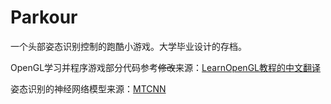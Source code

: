 # Parkour

一个头部姿态识别控制的跑酷小游戏。大学毕业设计的存档。

OpenGL学习并程序游戏部分代码参考~~修改~~来源：[LearnOpenGL教程的中文翻译](https://learnopengl-cn.github.io/)

姿态识别的神经网络模型来源：[MTCNN](https://github.com/imistyrain/MTCNN)
